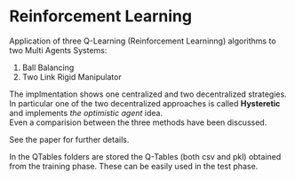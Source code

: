 # Reinforcement Learning
Application of three Q-Learning (Reinforcement Learninng) algorithms to two Multi Agents Systems: 
1. Ball Balancing 
2. Two Link Rigid Manipulator

The implmentation shows one centralized and two decentralized strategies. In particular one of the two decentralized approaches 
is called **Hysteretic** and implements *the optimistic agent* idea.\
Even a comparision between the three methods have been discussed.

See the paper for further details.

In the QTables folders are stored the Q-Tables (both csv and pkl) obtained from the training phase. These can be easily used in the test phase.
